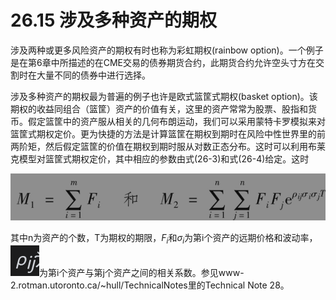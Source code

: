 # 26.15 涉及多种资产的期权



涉及两种或更多风险资产的期权有时也称为彩虹期权(rainbow option)。一个例子是在第6章中所描述的在CME交易的债券期货合约，此期货合约允许空头寸方在交割时在大量不同的债券中进行选择。



涉及多种资产的期权最为普遍的例子也许是欧式篮筐式期权(basket option)。该期权的收益同组合（篮筐）资产的价值有关，这里的资产常常为股票、股指和货币。假定篮筐中的资产服从相关的几何布朗运动，我们可以采用蒙特卡罗模拟来对篮筐式期权定价。更为快捷的方法是计算篮筐在期权到期时在风险中性世界里的前两阶矩，然后假定篮筐的价值在期权到期时服从对数正态分布。这时可以利用布莱克模型对篮筐式期权定价，其中相应的参数由式(26-3)和式(26-4)给定。这时


![](images/2024-03-22-11-26-41.png)


其中n为资产的个数，T为期权的期限，$`F_i`$和$`σ_i`$为第i个资产的远期价格和波动率，![](images/2024-03-22-11-27-04.png)为第i个资产与第j个资产之间的相关系数。参见www-2.rotman.utoronto.ca/~hull/TechnicalNotes里的Technical Note 28。